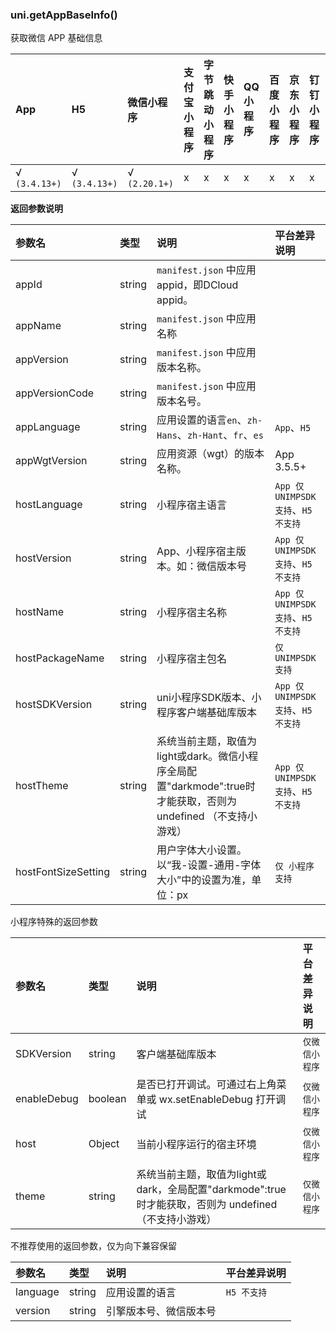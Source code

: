 ### uni.getAppBaseInfo()

获取微信 APP 基础信息

|App|H5|微信小程序|支付宝小程序|字节跳动小程序|快手小程序|QQ小程序|百度小程序|京东小程序|钉钉小程序|飞书小程序|
|:-|:-|:-|:-|:-|:-|:-|:-|:-|:-|:-|
|√ `(3.4.13+)`|√ `(3.4.13+)`|√ `(2.20.1+)`|x|x|x|x|x|x|x|x|

**返回参数说明**

|参数名|类型|说明|平台差异说明|
|:-|:-|:-|:-|
|appId|string|`manifest.json` 中应用appid，即DCloud appid。	||
|appName|string|`manifest.json` 中应用名称	||
|appVersion|string|`manifest.json` 中应用版本名称。||
|appVersionCode|string|`manifest.json` 中应用版本名号。||
|appLanguage|string|应用设置的语言`en`、`zh-Hans`、`zh-Hant`、`fr`、`es`|`App`、`H5`|
|appWgtVersion|string|应用资源（wgt）的版本名称。	|App 3.5.5+|
|hostLanguage|string|小程序宿主语言|`App 仅 UNIMPSDK 支持`、`H5 不支持`|
|hostVersion|string|App、小程序宿主版本。如：微信版本号|`App 仅 UNIMPSDK 支持`、`H5 不支持`|
|hostName|string|小程序宿主名称|`App 仅 UNIMPSDK 支持`、`H5 不支持`|
|hostPackageName|string|小程序宿主包名|`仅 UNIMPSDK 支持`|
|hostSDKVersion|string|uni小程序SDK版本、小程序客户端基础库版本|`App 仅 UNIMPSDK 支持`、`H5 不支持`|
|hostTheme|string|系统当前主题，取值为light或dark。微信小程序全局配置"darkmode":true时才能获取，否则为 undefined （不支持小游戏）|`App 仅 UNIMPSDK 支持`、`H5 不支持`|
|hostFontSizeSetting|string|用户字体大小设置。以“我-设置-通用-字体大小”中的设置为准，单位：px|`仅 小程序 支持`|

小程序特殊的返回参数

|参数名|类型|说明|平台差异说明|
|:-|:-|:-|:-|
|SDKVersion|string|客户端基础库版本|`仅微信小程序`|
|enableDebug|boolean|是否已打开调试。可通过右上角菜单或 wx.setEnableDebug 打开调试|`仅微信小程序`|
|host|Object|当前小程序运行的宿主环境|`仅微信小程序`|
|theme|string|系统当前主题，取值为light或dark，全局配置"darkmode":true时才能获取，否则为 undefined （不支持小游戏）|`仅微信小程序`|

不推荐使用的返回参数，仅为向下兼容保留

|参数名|类型|说明|平台差异说明|
|:-|:-|:-|:-|
|language|string|应用设置的语言|`H5 不支持`|
|version|string|引擎版本号、微信版本号||